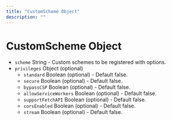 ```yaml
---
title: "CustomScheme Object"
description: ""
---
```


# CustomScheme Object

* `scheme` String - Custom schemes to be registered with options.
* `privileges` Object (optional)
  * `standard` Boolean (optional) - Default false.
  * `secure` Boolean (optional) - Default false.
  * `bypassCSP` Boolean (optional) - Default false.
  * `allowServiceWorkers` Boolean (optional) - Default false.
  * `supportFetchAPI` Boolean (optional) - Default false.
  * `corsEnabled` Boolean (optional) - Default false.
  * `stream` Boolean (optional) - Default false.

